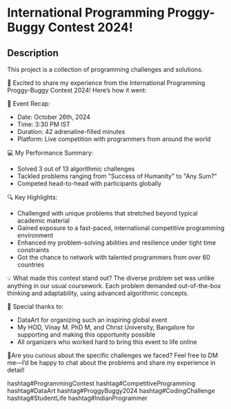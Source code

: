 # International Programming Proggy-Buggy Contest 2024!

## Description
This project is a collection of programming challenges and solutions.

🎉 Excited to share my experience from the International Programming Proggy-Buggy Contest 2024! Here’s how it went:

📅 Event Recap:
- Date: October 26th, 2024
- Time: 3:30 PM IST
- Duration: 42 adrenaline-filled minutes
- Platform: Live competition with programmers from around the world

💻 My Performance Summary:
- Solved 3 out of 13 algorithmic challenges
- Tackled problems ranging from "Success of Humanity" to "Any Sum?"
- Competed head-to-head with participants globally

🔍 Key Highlights:
- Challenged with unique problems that stretched beyond typical academic material
- Gained exposure to a fast-paced, international competitive programming environment
- Enhanced my problem-solving abilities and resilience under tight time constraints
- Got the chance to network with talented programmers from over 60 countries

💡 What made this contest stand out? The diverse problem set was unlike anything in our usual coursework. Each problem demanded out-of-the-box thinking and adaptability, using advanced algorithmic concepts.

🙏 Special thanks to:
- DataArt for organizing such an inspiring global event
- My HOD, Vinay M. PhD M, and Christ University, Bangalore for supporting and making this opportunity possible
- All organizers who worked hard to bring this event to life online

💬Are you curious about the specific challenges we faced? Feel free to DM me—I’d be happy to chat about the problems and share my experience in detail!

hashtag#ProgrammingContest hashtag#CompetitiveProgramming hashtag#DataArt hashtag#ProggyBuggy2024 hashtag#CodingChallenge hashtag#StudentLife hashtag#IndianProgrammer

